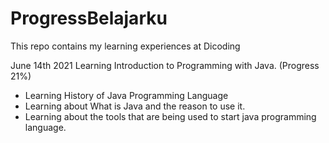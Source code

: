 # ProgressBelajarku
This repo contains my learning experiences at Dicoding

June 14th 2021
Learning Introduction to Programming with Java. (Progress 21%)
* Learning History of Java Programming Language
* Learning about What is Java and the reason to use it.
* Learning about the tools that are being used to start java programming language.
